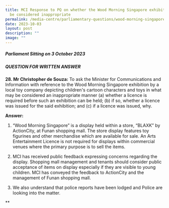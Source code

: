 ```yaml
---
title: MCI Response to PQ on whether the Wood Morning Singapore exhibition may
  be considered inappropriate
permalink: /media-centre/parliamentary-questions/wood-morning-singapore-exhibition-inappropriate/
date: 2023-10-03
layout: post
description: ""
image: ""
---
```


##### Parliament Sitting on 3 October 2023
##### 
##### QUESTION FOR WRITTEN ANSWER

  
**28. Mr Christopher de Souza:** To ask the Minister for Communications and Information with reference to the Wood Morning Singapore exhibition by a local toy company depicting children's cartoon characters and toys in what may be considered an inappropriate manner (a) whether a licence is required before such an exhibition can be held; (b) if so, whether a licence was issued for the said exhibition; and (c) if a licence was issued, why. 

  

**Answer:**

1. “Wood Morning Singapore” is a display held within a store, “BLAXK” by ActionCity, at Funan shopping mall. The store display features toy figurines and other merchandise which are available for sale. An Arts Entertainment Licence is not required for displays within commercial venues where the primary purpose is to sell the items. 

  

2. MCI has received public feedback expressing concerns regarding the display. Shopping mall management and tenants should consider public acceptance of items on display especially if they are visible to young children. MCI has conveyed the feedback to ActionCity and the management of Funan shopping mall. 

  

3. We also understand that police reports have been lodged and Police are looking into the matter.

**
